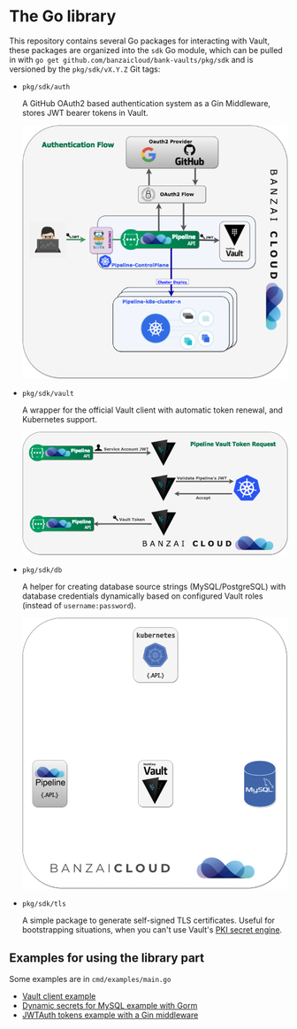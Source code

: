 # The Go library

This repository contains several Go packages for interacting with Vault, these packages are organized into the `sdk` Go module, which can be pulled in with `go get github.com/banzaicloud/bank-vaults/pkg/sdk` and is versioned by the `pkg/sdk/vX.Y.Z` Git tags:

- `pkg/sdk/auth`

    A GitHub OAuth2 based authentication system as a Gin Middleware, stores JWT bearer tokens in Vault.

    ![authn](images/authn-vault-flow.png)

- `pkg/sdk/vault`

    A wrapper for the official Vault client with automatic token renewal, and Kubernetes support.

    ![token](images/token-request-vault-flow.png)

- `pkg/sdk/db`

    A helper for creating database source strings (MySQL/PostgreSQL) with database credentials dynamically based on configured Vault roles (instead of `username:password`).

    ![token](images/vault-mySQL.gif)

- `pkg/sdk/tls`

    A simple package to generate self-signed TLS certificates. Useful for bootstrapping situations, when you can't use Vault's [PKI secret engine](https://www.vaultproject.io/docs/secrets/pki/index.html).

## Examples for using the library part

Some examples are in `cmd/examples/main.go`

- [Vault client example](https://github.com/banzaicloud/bank-vaults/blob/master/cmd/examples/main.go#L17)
- [Dynamic secrets for MySQL example with Gorm](https://github.com/banzaicloud/bank-vaults/blob/master/cmd/examples/main.go#L45)
- [JWTAuth tokens example with a Gin middleware](https://github.com/banzaicloud/bank-vaults/blob/master/cmd/examples/main.go#L53)
